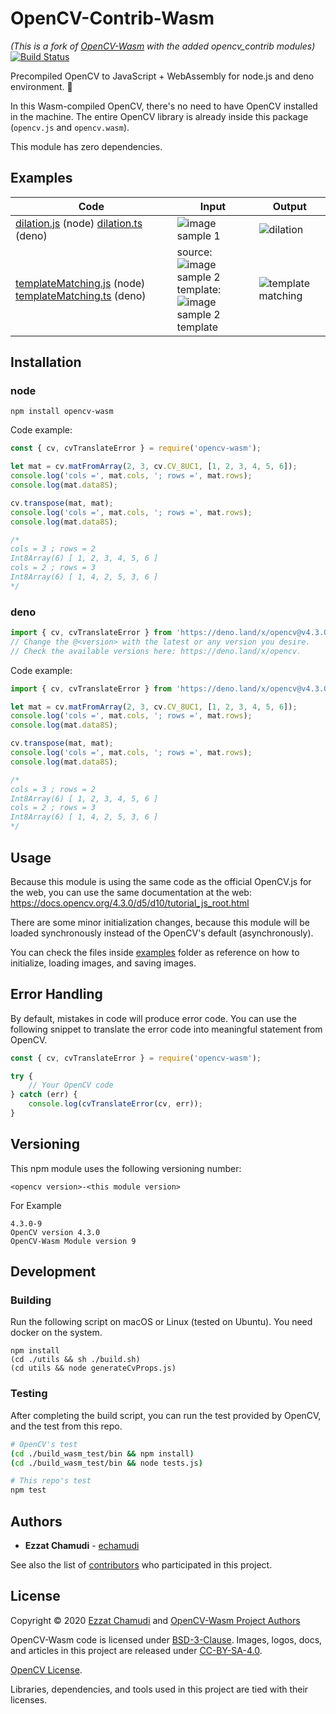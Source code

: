 # OpenCV-Contrib-Wasm
*(This is a fork of [OpenCV-Wasm](https://github.com/echamudi/opencv-wasm) with the added opencv_contrib modules)*
[![Build Status](https://travis-ci.org/echamudi/opencv-wasm.svg?branch=master)](https://travis-ci.org/echamudi/opencv-wasm)

Precompiled OpenCV to JavaScript + WebAssembly for node.js and deno environment. 🦕

In this Wasm-compiled OpenCV, there's no need to have OpenCV installed in the machine. The entire OpenCV library is already inside this package (`opencv.js` and `opencv.wasm`).

This module has zero dependencies.

## Examples

| Code | Input | Output |
|---|---|---|
| [dilation.js](./examples/dilation.js) (node) [dilation.ts](./examples/deno/dilation.ts) (deno)| ![image sample 1](./examples/input/image-sample-1.jpg) | ![dilation](./examples/expected-output/dilation.png) |
| [templateMatching.js](./examples/templateMatching.js) (node) [templateMatching.ts](./examples/deno/templateMatching.ts) (deno)| source:<br>![image sample 2](./examples/input/image-sample-2.png) <br>template:<br> ![image sample 2 template](./examples/input/image-sample-2-template.png) | ![template matching](./examples/expected-output/template-matching.png) |

## Installation

### node

```
npm install opencv-wasm
```
Code example:
```js
const { cv, cvTranslateError } = require('opencv-wasm');

let mat = cv.matFromArray(2, 3, cv.CV_8UC1, [1, 2, 3, 4, 5, 6]);
console.log('cols =', mat.cols, '; rows =', mat.rows);
console.log(mat.data8S);

cv.transpose(mat, mat);
console.log('cols =', mat.cols, '; rows =', mat.rows);
console.log(mat.data8S);

/*
cols = 3 ; rows = 2
Int8Array(6) [ 1, 2, 3, 4, 5, 6 ]
cols = 2 ; rows = 3
Int8Array(6) [ 1, 4, 2, 5, 3, 6 ]
*/
```

### deno

```ts
import { cv, cvTranslateError } from 'https://deno.land/x/opencv@v4.3.0-10/mod.ts';
// Change the @<version> with the latest or any version you desire.
// Check the available versions here: https://deno.land/x/opencv.
```
Code example:
```ts
import { cv, cvTranslateError } from 'https://deno.land/x/opencv@v4.3.0-10/mod.ts';

let mat = cv.matFromArray(2, 3, cv.CV_8UC1, [1, 2, 3, 4, 5, 6]);
console.log('cols =', mat.cols, '; rows =', mat.rows);
console.log(mat.data8S);

cv.transpose(mat, mat);
console.log('cols =', mat.cols, '; rows =', mat.rows);
console.log(mat.data8S);

/*
cols = 3 ; rows = 2
Int8Array(6) [ 1, 2, 3, 4, 5, 6 ]
cols = 2 ; rows = 3
Int8Array(6) [ 1, 4, 2, 5, 3, 6 ]
*/
```

## Usage

Because this module is using the same code as the official OpenCV.js for the web, you can use the same documentation at the web: https://docs.opencv.org/4.3.0/d5/d10/tutorial_js_root.html

There are some minor initialization changes, because this module will be loaded synchronously instead of the OpenCV's default (asynchronously). 

You can check the files inside [examples](https://github.com/echamudi/opencv-wasm/tree/master/examples) folder as reference on how to initialize, loading images, and saving images.

## Error Handling

By default, mistakes in code will produce error code. You can use the following snippet to translate the error code into meaningful statement from OpenCV.

```js
const { cv, cvTranslateError } = require('opencv-wasm');

try {
    // Your OpenCV code
} catch (err) {
    console.log(cvTranslateError(cv, err));
}
```

## Versioning

This npm module uses the following versioning number:
```
<opencv version>-<this module version>
```
For Example
```
4.3.0-9
OpenCV version 4.3.0
OpenCV-Wasm Module version 9
```

## Development

### Building

Run the following script on macOS or Linux (tested on Ubuntu). You need docker on the system.

```
npm install
(cd ./utils && sh ./build.sh)
(cd utils && node generateCvProps.js)
```

### Testing

After completing the build script, you can run the test provided by OpenCV, and the test from this repo.

```sh
# OpenCV's test
(cd ./build_wasm_test/bin && npm install)
(cd ./build_wasm_test/bin && node tests.js)

# This repo's test
npm test
```

## Authors

* **Ezzat Chamudi** - [echamudi](https://github.com/echamudi)

See also the list of [contributors](https://github.com/echamudi/opencv-wasm/graphs/contributors) who participated in this project.

## License

Copyright © 2020 [Ezzat Chamudi](https://github.com/echamudi) and [OpenCV-Wasm Project Authors](https://github.com/echamudi/opencv-wasm/graphs/contributors)

OpenCV-Wasm code is licensed under [BSD-3-Clause](https://opensource.org/licenses/BSD-3-Clause). Images, logos, docs, and articles in this project are released under [CC-BY-SA-4.0](https://creativecommons.org/licenses/by-sa/4.0/legalcode).

[OpenCV License](https://opencv.org/license/).

Libraries, dependencies, and tools used in this project are tied with their licenses.
